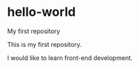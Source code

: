 # hello-world
My first repository

This is my first repository.

I would like to learn front-end development.
